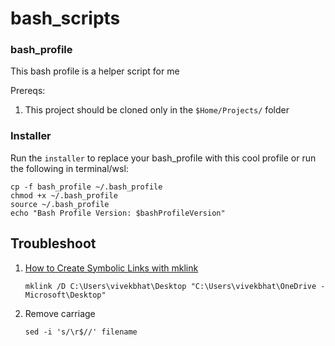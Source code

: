# bash_scripts

### bash_profile
This bash profile is a helper script for me

Prereqs:
1. This project should be cloned only in the `$Home/Projects/` folder

### Installer
Run the `installer` to replace your bash_profile with this cool profile or run the following in terminal/wsl:
```
cp -f bash_profile ~/.bash_profile
chmod +x ~/.bash_profile
source ~/.bash_profile
echo "Bash Profile Version: $bashProfileVersion"
```

## Troubleshoot
1. [How to Create Symbolic Links with mklink](https://www.howtogeek.com/howto/16226/complete-guide-to-symbolic-links-symlinks-on-windows-or-linux/)
    ```
    mklink /D C:\Users\vivekbhat\Desktop "C:\Users\vivekbhat\OneDrive - Microsoft\Desktop"
    ```
2. Remove carriage 
    ```
    sed -i 's/\r$//' filename
    ```
